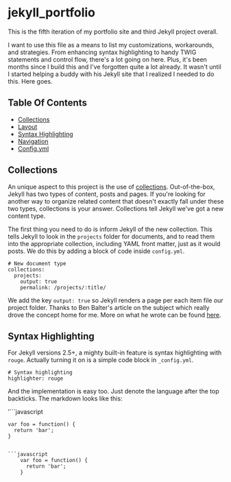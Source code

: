 # jekyll_portfolio
This is the fifth iteration of my portfolio site and third Jekyll project overall. 

I want to use this file as a means to list my customizations, workarounds, and strategies. From enhancing syntax highlighting to handy TWIG statements and control flow, there's a lot going on here. Plus, it's been months since I build this and I've forgotten quite a lot already. It wasn't until I started helping a buddy with his Jekyll site that I realized I needed to do this. Here goes.

## Table Of Contents

- [Collections](#collections)
- [Layout](#layout)
- [Syntax Highlighting](#syntax-highlighting)
- [Navigation](#navigation)
- [Config.yml](#config)

## Collections

An unique aspect to this project is the use of [collections](https://jekyllrb.com/docs/collections/). Out-of-the-box, Jekyll has two types of content, posts and pages. If you're looking for another way to organize related content that doesn't exactly fall under these two types, collections is your answer. Collections tell Jekyll we've got a new content type.

The first thing you need to do is inform Jekyll of the new collection. This tells Jekyll to look in the `projects` folder for documents, and to read them into the appropriate collection, including YAML front matter, just as it would posts. We do this by adding a block of code inside `config.yml`. 

```
# New document type
collections:
  projects:
    output: true
    permalink: /projects/:title/

```

We add the key `output: true` so Jekyll renders a page per each item file our project folder. Thanks to Ben Balter's article on the subject which really drove the concept home for me. More on what he wrote can be found [here](http://ben.balter.com/2015/02/20/jekyll-collections/).

## Syntax Highlighting

For Jekyll versions 2.5+, a mighty built-in feature is syntax highlighting with `rouge`. Actually turning it on is a simple code block in `_config.yml`.

```
# Syntax highlighting
highlighter: rouge
```

And the implementation is easy too. Just denote the language after the top backticks. The markdown looks like this:

'```javascript

    var foo = function() {
      return 'bar';
    }
```'

```javascript
    var foo = function() {
      return 'bar';
    }
```












